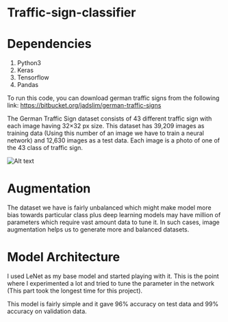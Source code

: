 # Traffic-sign-classifier

# Dependencies
1. Python3
2. Keras
3. Tensorflow
4. Pandas

To run this code, you can download german traffic signs from the following link:
https://bitbucket.org/jadslim/german-traffic-signs

The German Traffic Sign dataset consists of 43 different traffic sign with each image having 32×32 px size. This dataset has 39,209 images as training data (Using this number of an image we have to train a neural network) and 12,630 images as a test data. Each image is a photo of one of the 43 class of traffic sign.

![Alt text](https://cdn-images-1.medium.com/max/800/1*mMigkDLgCsz3oENwoOdUOw.png)

# Augmentation
The dataset we have is fairly unbalanced which might make model more bias towards particular class plus deep learning models may have million of parameters which require vast amount data to tune it. In such cases, image augmentation helps us to generate more and balanced datasets. 

# Model Architecture
I used LeNet as my base model and started playing with it. This is the point where I experimented a lot and tried to tune the parameter in the network (This part took the longest time for this project).

This model is fairly simple and it gave 96% accuracy on test data and 99% accuracy on validation data. 
